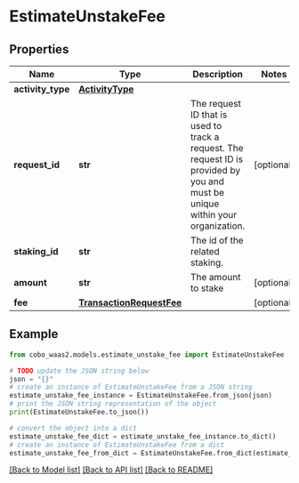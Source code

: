 # EstimateUnstakeFee


## Properties

Name | Type | Description | Notes
------------ | ------------- | ------------- | -------------
**activity_type** | [**ActivityType**](ActivityType.md) |  | 
**request_id** | **str** | The request ID that is used to track a request. The request ID is provided by you and must be unique within your organization. | [optional] 
**staking_id** | **str** | The id of the related staking. | 
**amount** | **str** | The amount to stake | [optional] 
**fee** | [**TransactionRequestFee**](TransactionRequestFee.md) |  | [optional] 

## Example

```python
from cobo_waas2.models.estimate_unstake_fee import EstimateUnstakeFee

# TODO update the JSON string below
json = "{}"
# create an instance of EstimateUnstakeFee from a JSON string
estimate_unstake_fee_instance = EstimateUnstakeFee.from_json(json)
# print the JSON string representation of the object
print(EstimateUnstakeFee.to_json())

# convert the object into a dict
estimate_unstake_fee_dict = estimate_unstake_fee_instance.to_dict()
# create an instance of EstimateUnstakeFee from a dict
estimate_unstake_fee_from_dict = EstimateUnstakeFee.from_dict(estimate_unstake_fee_dict)
```
[[Back to Model list]](../README.md#documentation-for-models) [[Back to API list]](../README.md#documentation-for-api-endpoints) [[Back to README]](../README.md)


